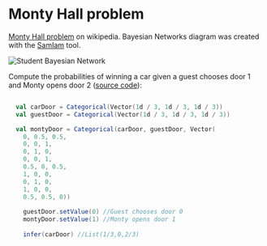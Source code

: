 # Monty Hall problem

[Monty Hall problem] on wikipedia.
Bayesian Networks diagram was created with the [SamIam] tool. 

![Student Bayesian Network](https://raw.github.com/danielkorzekwa/bayes-scala/master/doc/monty_hall_bn.png "Student Bayesian Network")

Compute the probabilities of winning a car given a guest chooses door 1 and Monty opens door 2
([source code](https://github.com/danielkorzekwa/bayes-scala/blob/master/src/test/scala/dk/bayes/dsl/demo/MontyHallProblemTest.scala)):

```scala

  val carDoor = Categorical(Vector(1d / 3, 1d / 3, 1d / 3))
  val guestDoor = Categorical(Vector(1d / 3, 1d / 3, 1d / 3))

  val montyDoor = Categorical(carDoor, guestDoor, Vector(
    0, 0.5, 0.5,
    0, 0, 1,
    0, 1, 0,
    0, 0, 1,
    0.5, 0, 0.5,
    1, 0, 0,
    0, 1, 0,
    1, 0, 0,
    0.5, 0.5, 0))
    
    guestDoor.setValue(0) //Guest chooses door 0
    montyDoor.setValue(1) //Monty opens door 1 
    
    infer(carDoor) //List(1/3,0,2/3)

```

[SamIam]: http://reasoning.cs.ucla.edu/samiam/
[Monty Hall problem]: http://en.wikipedia.org/wiki/Monty_Hall_problem
